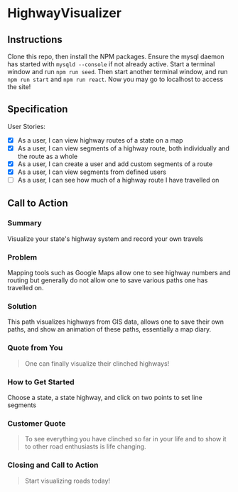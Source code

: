 # HighwayVisualizer

## Instructions
Clone this repo, then install the NPM packages. Ensure the mysql daemon has started with `mysqld --console` if not already active. Start a terminal window and run `npm run seed`. Then start another terminal window, and run `npm run start` and `npm run react`. Now you may go to localhost to access the site!

## Specification
User Stories:
  * [X] As a user, I can view highway routes of a state on a map
  * [X] As a user, I can view segments of a highway route, both individually and the route as a whole
  * [X] As a user, I can create a user and add custom segments of a route
  * [X] As a user, I can view segments from defined users
  * [ ] As a user, I can see how much of a highway route I have travelled on

## Call to Action
### Summary 
Visualize your state's highway system and record your own travels

### Problem
Mapping tools such as Google Maps allow one to see highway numbers and routing but generally do not allow one to save various paths one has travelled on.

### Solution
This path visualizes highways from GIS data, allows one to save their own paths, and show an animation of these paths, essentially a map diary.

### Quote from You
> One can finally visualize their clinched highways!

### How to Get Started
Choose a state, a state highway, and click on two points to set line segments

### Customer Quote
> To see everything you have clinched so far in your life and to show it to other road enthusiasts is life changing.

### Closing and Call to Action
> Start visualizing roads today!

